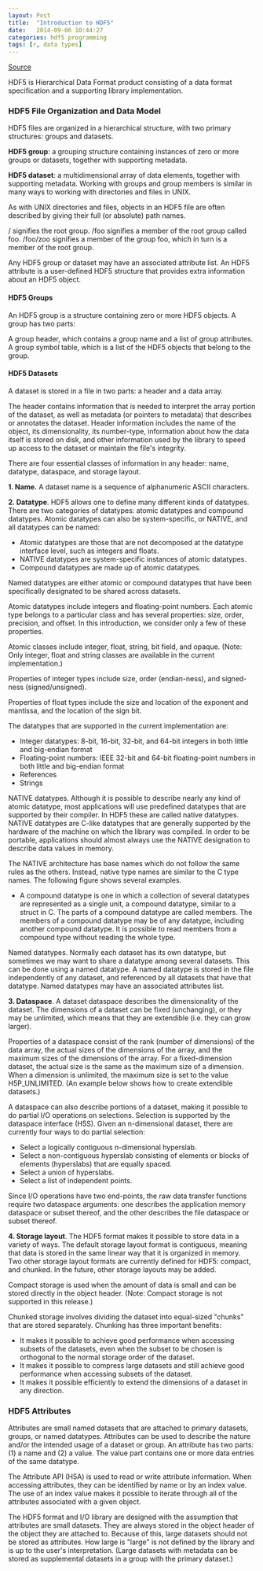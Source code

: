 ```yaml
---
layout: Post
title:  "Introduction to HDF5"
date:   2014-09-06 10:44:27
categories: hdf5 programming
tags: [r, data types]
---
```


[Source](https://portal.hdfgroup.org/display/HDF5/HDF5)

HDF5 is Hierarchical Data Format product consisting of a data format specification and a supporting library implementation. 

### HDF5 File Organization and Data Model

HDF5 files are organized in a hierarchical structure, with two primary structures: groups and datasets.

__HDF5 group__: a grouping structure containing instances of zero or more groups or datasets, together with supporting metadata.

__HDF5 dataset__: a multidimensional array of data elements, together with supporting metadata.
Working with groups and group members is similar in many ways to working with directories and files in UNIX. 

As with UNIX directories and files, objects in an HDF5 file are often described by giving their full (or absolute) path names.

/ signifies the root group.
/foo signifies a member of the root group called foo.
/foo/zoo signifies a member of the group foo, which in turn is a member of the root group.

Any HDF5 group or dataset may have an associated attribute list. An HDF5 attribute is a user-defined HDF5 structure that provides extra information about an HDF5 object.

#### HDF5 Groups

An HDF5 group is a structure containing zero or more HDF5 objects. A group has two parts:

A group header, which contains a group name and a list of group attributes.
A group symbol table, which is a list of the HDF5 objects that belong to the group.

#### HDF5 Datasets

A dataset is stored in a file in two parts: a header and a data array.

The header contains information that is needed to interpret the array portion of the dataset, as well as metadata (or pointers to metadata) that describes or annotates the dataset. Header information includes the name of the object, its dimensionality, its number-type, information about how the data itself is stored on disk, and other information used by the library to speed up access to the dataset or maintain the file's integrity.

There are four essential classes of information in any header: name, datatype, dataspace, and storage layout.

__1. Name.__ A dataset name is a sequence of alphanumeric ASCII characters.

__2. Datatype__. HDF5 allows one to define many different kinds of datatypes. There are two categories of datatypes: atomic datatypes and compound datatypes. Atomic datatypes can also be system-specific, or NATIVE, and all datatypes can be named:

* Atomic datatypes are those that are not decomposed at the datatype interface level, such as integers and floats.
* NATIVE datatypes are system-specific instances of atomic datatypes.
* Compound datatypes are made up of atomic datatypes.

Named datatypes are either atomic or compound datatypes that have been specifically designated to be shared across datasets.

Atomic datatypes include integers and floating-point numbers. Each atomic type belongs to a particular class and has several properties: size, order, precision, and offset. In this introduction, we consider only a few of these properties.

Atomic classes include integer, float, string, bit field, and opaque. (Note: Only integer, float and string classes are available in the current implementation.)

Properties of integer types include size, order (endian-ness), and signed-ness (signed/unsigned).

Properties of float types include the size and location of the exponent and mantissa, and the location of the sign bit.

The datatypes that are supported in the current implementation are:

- Integer datatypes: 8-bit, 16-bit, 32-bit, and 64-bit integers in both little and big-endian format
- Floating-point numbers: IEEE 32-bit and 64-bit floating-point numbers in both little and big-endian format
- References
- Strings

NATIVE datatypes. Although it is possible to describe nearly any kind of atomic datatype, most applications will use predefined datatypes that are supported by their compiler. In HDF5 these are called native datatypes. NATIVE datatypes are C-like datatypes that are generally supported by the hardware of the machine on which the library was compiled. In order to be portable, applications should almost always use the NATIVE designation to describe data values in memory.

The NATIVE architecture has base names which do not follow the same rules as the others. Instead, native type names are similar to the C type names. The following figure shows several examples.

* A compound datatype is one in which a collection of several datatypes are represented as a single unit, a compound datatype, similar to a struct in C. The parts of a compound datatype are called members. The members of a compound datatype may be of any datatype, including another compound datatype. It is possible to read members from a compound type without reading the whole type.

Named datatypes. Normally each dataset has its own datatype, but sometimes we may want to share a datatype among several datasets. This can be done using a named datatype. A named datatype is stored in the file independently of any dataset, and referenced by all datasets that have that datatype. Named datatypes may have an associated attributes list.

__3. Dataspace__. A dataset dataspace describes the dimensionality of the dataset. The dimensions of a dataset can be fixed (unchanging), or they may be unlimited, which means that they are extendible (i.e. they can grow larger).

Properties of a dataspace consist of the rank (number of dimensions) of the data array, the actual sizes of the dimensions of the array, and the maximum sizes of the dimensions of the array. For a fixed-dimension dataset, the actual size is the same as the maximum size of a dimension. When a dimension is unlimited, the maximum size is set to the value H5P_UNLIMITED. (An example below shows how to create extendible datasets.)

A dataspace can also describe portions of a dataset, making it possible to do partial I/O operations on selections. Selection is supported by the dataspace interface (H5S). Given an n-dimensional dataset, there are currently four ways to do partial selection:

* Select a logically contiguous n-dimensional hyperslab.
* Select a non-contiguous hyperslab consisting of elements or blocks of elements (hyperslabs) that are equally spaced.
* Select a union of hyperslabs.
* Select a list of independent points.

Since I/O operations have two end-points, the raw data transfer functions require two dataspace arguments: one describes the application memory dataspace or subset thereof, and the other describes the file dataspace or subset thereof.

__4. Storage layout__. The HDF5 format makes it possible to store data in a variety of ways. The default storage layout format is contiguous, meaning that data is stored in the same linear way that it is organized in memory. Two other storage layout formats are currently defined for HDF5: compact, and chunked. In the future, other storage layouts may be added.

Compact storage is used when the amount of data is small and can be stored directly in the object header. (Note: Compact storage is not supported in this release.)

Chunked storage involves dividing the dataset into equal-sized "chunks" that are stored separately. Chunking has three important benefits:

- It makes it possible to achieve good performance when accessing subsets of the datasets, even when the subset to be chosen is orthogonal to the normal storage order of the dataset.
- It makes it possible to compress large datasets and still achieve good performance when accessing subsets of the dataset.
- It makes it possible efficiently to extend the dimensions of a dataset in any direction.


### HDF5 Attributes

Attributes are small named datasets that are attached to primary datasets, groups, or named datatypes. Attributes can be used to describe the nature and/or the intended usage of a dataset or group. An attribute has two parts: (1) a name and (2) a value. The value part contains one or more data entries of the same datatype.

The Attribute API (H5A) is used to read or write attribute information. When accessing attributes, they can be identified by name or by an index value. The use of an index value makes it possible to iterate through all of the attributes associated with a given object.

The HDF5 format and I/O library are designed with the assumption that attributes are small datasets. They are always stored in the object header of the object they are attached to. Because of this, large datasets should not be stored as attributes. How large is "large" is not defined by the library and is up to the user's interpretation. (Large datasets with metadata can be stored as supplemental datasets in a group with the primary dataset.)
